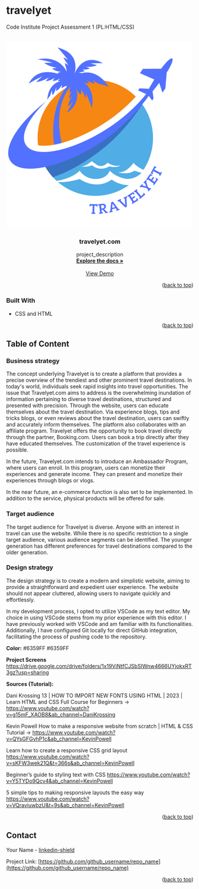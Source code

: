 # travelyet

Code Institute Project Assessment 1 (PL:HTML/CSS)

<!-- Improved compatibility of back to top link: See: https://github.com/othneildrew/Best-README-Template/pull/73 -->

<a name="readme-top"></a>

<!--
*** Thanks for checking out the Best-README-Template. If you have a suggestion
*** that would make this better, please fork the repo and create a pull request
*** or simply open an issue with the tag "enhancement".
*** Don't forget to give the project a star!
*** Thanks again! Now go create something AMAZING! :D
-->

<!-- PROJECT SHIELDS -->
<!--
*** I'm using markdown "reference style" links for readability.
*** Reference links are enclosed in brackets [ ] instead of parentheses ( ).
*** See the bottom of this document for the declaration of the reference variables
*** for contributors-url, forks-url, etc. This is an optional, concise syntax you may use.
*** https://www.markdownguide.org/basic-syntax/#reference-style-links
-->

<!-- PROJECT LOGO -->
<br />
<div align="center">
  <a href="https://github.com/neaqx/travelyet">
    <img src="/assets/logo/logo new.svg" alt="Logo" width="500" height="500">
  </a>

<h3 align="center">travelyet.com</h3>

  <p align="center">
    project_description
    <br />
    <a href="https://github.com/neaqx"><strong>Explore the docs »</strong></a>
    <br />
    <br />
    <a href="https://github.com/neaqx/travelyet">View Demo</a>
  </p>
</div>

<!-- ABOUT THE PROJECT -->

<p align="right">(<a href="#readme-top">back to top</a>)</p>

### Built With

- CSS and HTML

<p align="right">(<a href="#readme-top">back to top</a>)</p>

<!-- GETTING STARTED -->

## Table of Content

### Business strategy

The concept underlying Travelyet is to create a platform that provides a precise overview of the trendiest and other prominent travel destinations. In today's world, individuals seek rapid insights into travel opportunities. The issue that Travelyet.com aims to address is the overwhelming inundation of information pertaining to diverse travel destinations, structured and presented with precision. Through the website, users can educate themselves about the travel destination. Via experience blogs, tips and tricks blogs, or even reviews about the travel destination, users can swiftly and accurately inform themselves. The platform also collaborates with an affiliate program. Travelyet offers the opportunity to book travel directly through the partner, Booking.com. Users can book a trip directly after they have educated themselves. The customization of the travel experience is possible.

In the future, Travelyet.com intends to introduce an Ambassador Program, where users can enroll. In this program, users can monetize their experiences and generate income. They can present and monetize their experiences through blogs or vlogs.

In the near future, an e-commerce function is also set to be implemented. In addition to the service, physical products will be offered for sale.

### Target audience

The target audience for Travelyet is diverse. Anyone with an interest in travel can use the website. While there is no specific restriction to a single target audience, various audience segments can be identified. The younger generation has different preferences for travel destinations compared to the older generation.

### Design strategy

The design strategy is to create a modern and simplistic website, aiming to provide a straightforward and expedient user experience. The website should not appear cluttered, allowing users to navigate quickly and effortlessly.

In my development process, I opted to utilize VSCode as my text editor. My choice in using VSCode stems from my prior experience with this editor. I have previously worked with VSCode and am familiar with its functionalities. Additionally, I have configured Git locally for direct GitHub integration, facilitating the process of pushing code to the repository. 

<strong>Color:</strong> #6359FF #6359FF 


<strong>Project Screens</strong> https://drive.google.com/drive/folders/1x19ViNtfCJSbSIWnw4666UYjokxRT3gz?usp=sharing


<strong>Sources (Tutorial):</strong>

Dani Krossing
13 | HOW TO IMPORT NEW FONTS USING HTML | 2023 | Learn HTML and CSS Full Course for Beginners -> https://www.youtube.com/watch?v=g15mF_XAOB8&ab_channel=DaniKrossing

Kevin Powell
How to make a responsive website from scratch | HTML & CSS Tutorial -> https://www.youtube.com/watch?v=QYsGFGvhP1c&ab_channel=KevinPowell

Learn how to create a responsive CSS grid layout
https://www.youtube.com/watch?v=sKFW3wek21Q&t=366s&ab_channel=KevinPowell

Beginner’s guide to styling text with CSS
https://www.youtube.com/watch?v=Y5TYDo9Qcv4&ab_channel=KevinPowell

5 simple tips to making responsive layouts the easy way
https://www.youtube.com/watch?v=VQraviuwbzU&t=9s&ab_channel=KevinPowell


<p align="right">(<a href="#readme-top">back to top</a>)</p>

<!-- CONTACT -->

## Contact

Your Name - [linkedin-shield](https://www.linkedin.com/in/nevin-aquinas/) 

Project Link: [https://github.com/github_username/repo_name](https://github.com/github_username/repo_name)

<p align="right">(<a href="#readme-top">back to top</a>)</p>

<!-- MARKDOWN LINKS & IMAGES -->
<!-- https://www.markdownguide.org/basic-syntax/#reference-style-links -->

[contributors-shield]: https://img.shields.io/github/contributors/github_username/repo_name.svg?style=for-the-badge
[contributors-url]: https://github.com/github_username/repo_name/graphs/contributors
[forks-shield]: https://img.shields.io/github/forks/github_username/repo_name.svg?style=for-the-badge
[forks-url]: https://github.com/github_username/repo_name/network/members
[stars-shield]: https://img.shields.io/github/stars/github_username/repo_name.svg?style=for-the-badge
[stars-url]: https://github.com/github_username/repo_name/stargazers
[issues-shield]: https://img.shields.io/github/issues/github_username/repo_name.svg?style=for-the-badge
[issues-url]: https://github.com/github_username/repo_name/issues
[license-shield]: https://img.shields.io/github/license/github_username/repo_name.svg?style=for-the-badge
[license-url]: https://github.com/github_username/repo_name/blob/master/LICENSE.txt
[linkedin-shield]: https://img.shields.io/badge/-LinkedIn-black.svg?style=for-the-badge&logo=linkedin&colorB=555
[linkedin-url]: https://linkedin.com/in/linkedin_username
[product-screenshot]: images/screenshot.png
[Next.js]: https://img.shields.io/badge/next.js-000000?style=for-the-badge&logo=nextdotjs&logoColor=white
[Next-url]: https://nextjs.org/
[React.js]: https://img.shields.io/badge/React-20232A?style=for-the-badge&logo=react&logoColor=61DAFB
[React-url]: https://reactjs.org/
[Vue.js]: https://img.shields.io/badge/Vue.js-35495E?style=for-the-badge&logo=vuedotjs&logoColor=4FC08D
[Vue-url]: https://vuejs.org/
[Angular.io]: https://img.shields.io/badge/Angular-DD0031?style=for-the-badge&logo=angular&logoColor=white
[Angular-url]: https://angular.io/
[Svelte.dev]: https://img.shields.io/badge/Svelte-4A4A55?style=for-the-badge&logo=svelte&logoColor=FF3E00
[Svelte-url]: https://svelte.dev/
[Laravel.com]: https://img.shields.io/badge/Laravel-FF2D20?style=for-the-badge&logo=laravel&logoColor=white
[Laravel-url]: https://laravel.com
[Bootstrap.com]: https://img.shields.io/badge/Bootstrap-563D7C?style=for-the-badge&logo=bootstrap&logoColor=white
[Bootstrap-url]: https://getbootstrap.com
[JQuery.com]: https://img.shields.io/badge/jQuery-0769AD?style=for-the-badge&logo=jquery&logoColor=white
[JQuery-url]: https://jquery.com
